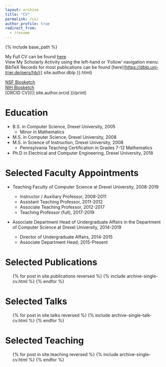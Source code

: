 ```yaml
---
layout: archive
title: "CV"
permalink: /cv/
author_profile: true
redirect_from:
  - /resume
---
```


{% include base_path %}

My Full CV can be found [here](/files/CV.pdf)    
View My Scholarly Activity using the left-hand or 'Follow' navigation menu.  
BibTeX Records for most publications can be found [here](https://dblp.uni-trier.de/pers/hb/{{ site.author.dblp }}.html)  
  
[NSF Biosketch](https://www.ncbi.nlm.nih.gov/myncbi/william.mongan.1/cv/313815/)  
[NIH Biosketch](https://www.ncbi.nlm.nih.gov/myncbi/william.mongan.1/cv/313798/)  
[ORCID CV]({{ site.author.orcid }}/print)

Education
======
* B.S. in Computer Science, Drexel University, 2005
  * Minor in Mathematics
* M.S. in Computer Science, Drexel University, 2008
* M.S. in Science of Instruction, Drexel University, 2008
  * Pennsylvania Teaching Certification in Grades 7-12 Mathematics
* Ph.D in Electrical and Computer Engineering, Drexel University, 2018

Selected Faculty Appointments
======
* Teaching Faculty of Computer Science at Drexel University, 2008-2019
  * Instructor / Auxiliary Professor, 2008-2011
  * Assistant Teaching Professor, 2011-2012
  * Associate Teaching Professor, 2012-2017
  * Teaching Professor (full), 2017-2019

* Associate Department Head of Undergraduate Affairs in the Department of Computer Science at Drexel University, 2014-2019
  * Director of Undergraduate Affairs, 2014-2015
  * Associate Department Head, 2015-Present

Selected Publications
======
  <ul>{% for post in site.publications reversed %}
    {% include archive-single-cv.html %}
  {% endfor %}</ul>
  
Selected Talks
======
  <ul>{% for post in site.talks reversed %}
    {% include archive-single-talk-cv.html %}
  {% endfor %}</ul>
  
Selected Teaching
======
  <ul>{% for post in site.teaching reversed %}
    {% include archive-single-cv.html %}
  {% endfor %}</ul>
